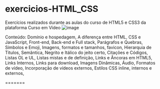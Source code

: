 # exercicios-HTML_CSS
Exercícios realizados durante as aulas do curso de HTML5 e CSS3 da plataforma Curso em Vídeo
![image](https://user-images.githubusercontent.com/88253809/153270737-3f56e545-a0f4-41c3-87aa-2ac8506acb61.png)


Conteúdo:
Domínio e hospedagem, 
A diferença entre HTML, CSS e JavaScript, 
Front-end, Back-end e Full stack, 
Parágrafos e Quebras, 
Símbolos e Emoji, 
Imagens, formatos e tamanhos, 
favicon, 
Hierarquia de Títulos, 
Semântica, 
Negrito e Itálico do jeito certo, 
Citações e Códigos, 
Listas OL e UL, 
Listas mistas e de definição, 
Links e Âncoras em HTML5, 
Links Internos, 
Links para download, 
Imagens Dinâmicas, 
Áudio, 
Formatos de vídeo, 
Incorporação de vídeos externos, 
Estilos CSS inline, internos e externos, 

=======

